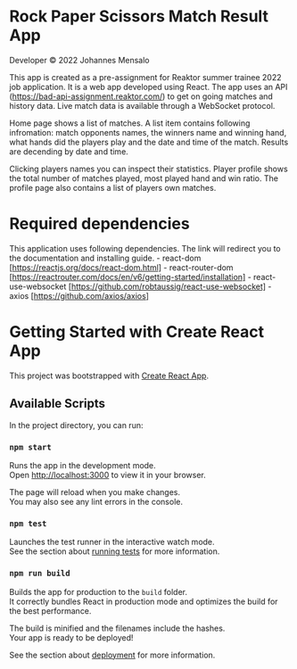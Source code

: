 # Rock Paper Scissors Match Result App

Developer © 2022 Johannes Mensalo

This app is created as a pre-assignment for Reaktor summer trainee 2022 job application. It is a web app developed using React. 
The app uses an API (https://bad-api-assignment.reaktor.com/) to get on going matches and history data. Live match data is available through a WebSocket protocol.

Home page shows a list of matches. A list item contains following infromation: match opponents names, the winners name and winning hand, what hands did the players play and the date and time of the match. Results are decending by date and time.

Clicking players names you can inspect their statistics. Player profile shows the total number of matches played, most played hand and win ratio. The profile page also contains a list of players own matches.

# Required dependencies
This application uses following dependencies. The link will redirect you to the documentation and installing guide.
    - react-dom [https://reactjs.org/docs/react-dom.html]
    - react-router-dom [https://reactrouter.com/docs/en/v6/getting-started/installation]
    - react-use-websocket [https://github.com/robtaussig/react-use-websocket]
    - axios [https://github.com/axios/axios]


# Getting Started with Create React App

This project was bootstrapped with [Create React App](https://github.com/facebook/create-react-app).

## Available Scripts

In the project directory, you can run:

### `npm start`

Runs the app in the development mode.\
Open [http://localhost:3000](http://localhost:3000) to view it in your browser.

The page will reload when you make changes.\
You may also see any lint errors in the console.

### `npm test`

Launches the test runner in the interactive watch mode.\
See the section about [running tests](https://facebook.github.io/create-react-app/docs/running-tests) for more information.

### `npm run build`

Builds the app for production to the `build` folder.\
It correctly bundles React in production mode and optimizes the build for the best performance.

The build is minified and the filenames include the hashes.\
Your app is ready to be deployed!

See the section about [deployment](https://facebook.github.io/create-react-app/docs/deployment) for more information.

